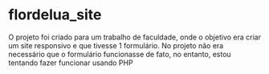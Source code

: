 # flordelua_site

O projeto foi criado para um trabalho de faculdade, onde o objetivo era criar um site responsivo e que tivesse 1 formulário. No projeto não era necessário que o formulário funcionasse de fato, no entanto, estou tentando fazer funcionar usando PHP
